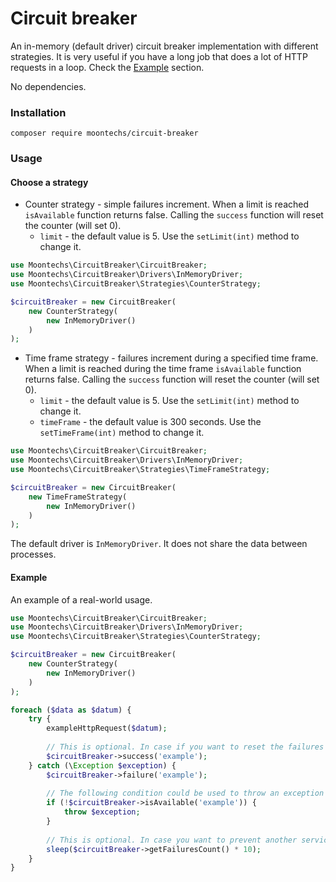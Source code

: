 # Circuit breaker

An in-memory (default driver) circuit breaker implementation with different strategies.
It is very useful if you have a long job that does a lot of HTTP requests in a loop. Check the [Example](#example) section.

No dependencies.

### Installation

`composer require moontechs/circuit-breaker`

### Usage

#### Choose a strategy
* Counter strategy - simple failures increment. When a limit is reached `isAvailable` function returns false.
  Calling the `success` function will reset the counter (will set 0).
  * `limit` - the default value is 5. Use the `setLimit(int)` method to change it.

```php
use Moontechs\CircuitBreaker\CircuitBreaker;
use Moontechs\CircuitBreaker\Drivers\InMemoryDriver;
use Moontechs\CircuitBreaker\Strategies\CounterStrategy;

$circuitBreaker = new CircuitBreaker(
    new CounterStrategy(
        new InMemoryDriver()
    )
);
```

* Time frame strategy - failures increment during a specified time frame. When a limit is reached during the time frame `isAvailable` function returns false.
  Calling the `success` function will reset the counter (will set 0).
  * `limit` - the default value is 5. Use the `setLimit(int)` method to change it.
  * `timeFrame` - the default value is 300 seconds. Use the `setTimeFrame(int)` method to change it.

```php
use Moontechs\CircuitBreaker\CircuitBreaker;
use Moontechs\CircuitBreaker\Drivers\InMemoryDriver;
use Moontechs\CircuitBreaker\Strategies\TimeFrameStrategy;

$circuitBreaker = new CircuitBreaker(
    new TimeFrameStrategy(
        new InMemoryDriver()
    )
);
```

The default driver is `InMemoryDriver`. It does not share the data between processes.

#### Example

An example of a real-world usage.

```php
use Moontechs\CircuitBreaker\CircuitBreaker;
use Moontechs\CircuitBreaker\Drivers\InMemoryDriver;
use Moontechs\CircuitBreaker\Strategies\CounterStrategy;

$circuitBreaker = new CircuitBreaker(
    new CounterStrategy(
        new InMemoryDriver()
    )
);

foreach ($data as $datum) {
    try {
        exampleHttpRequest($datum);
        
        // This is optional. In case if you want to reset the failures counter.
        $circuitBreaker->success('example');
    } catch (\Exception $exception) {
        $circuitBreaker->failure('example');
        
        // The following condition could be used to throw an exception or repeat a request later.
        if (!$circuitBreaker->isAvailable('example')) {
            throw $exception;
        }
        
        // This is optional. In case you want to prevent another service from spamming and give it some time to recover.
        sleep($circuitBreaker->getFailuresCount() * 10);
    }
}
```